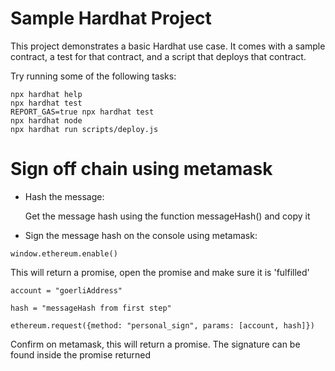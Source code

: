 # Sample Hardhat Project

This project demonstrates a basic Hardhat use case. It comes with a sample contract, a test for that contract, and a script that deploys that contract.

Try running some of the following tasks:

```shell
npx hardhat help
npx hardhat test
REPORT_GAS=true npx hardhat test
npx hardhat node
npx hardhat run scripts/deploy.js
```

# Sign off chain using metamask

- Hash the message:

  Get the message hash using the function messageHash() and copy it

- Sign the message hash on the console using metamask:

```shell
window.ethereum.enable()
```

This will return a promise, open the promise and make sure it is 'fulfilled'

```shell
account = "goerliAddress"
```

```shell
hash = "messageHash from first step"
```

```shell
ethereum.request({method: "personal_sign", params: [account, hash]})
```

Confirm on metamask, this will return a promise. The signature can be found inside the promise returned
